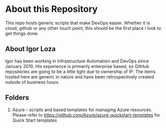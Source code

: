 # About this Repository

This repo hosts generic scripts that make DevOps easier. Whether it is cloud, github or any other touch point, this should be the first place I look to get things done.

## About Igor Loza

Igor has been working in Infrastructure Automation and DevOps since January 2010. His experience is primarily enterprise based, so GitHub repositories are going to be a little light due to ownership of IP. The items hosted here are generic in nature and have been retrospectively created outside of business hours.

## Folders

1. Azure - scripts and based templates for managing Azure resources. 
Please refer to https://github.com/Azure/azure-quickstart-templates for Quick Start templates
